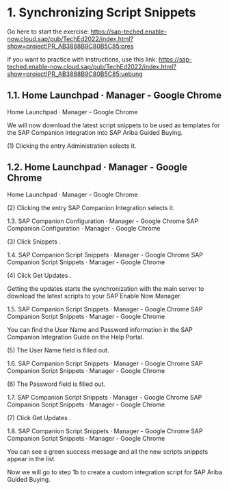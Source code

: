 # 1. Synchronizing Script Snippets

Go here to start the exercise: https://sap-teched.enable-now.cloud.sap/pub/TechEd2022/index.html?show=project!PR_AB3888B9C80B5C85:pres

If you want to practice with instructions, use this link: https://sap-teched.enable-now.cloud.sap/pub/TechEd2022/index.html?show=project!PR_AB3888B9C80B5C85:uebung

## 1.1. Home Launchpad · Manager - Google Chrome
Home Launchpad · Manager - Google Chrome



We will now download the latest script snippets to be used as templates for the SAP Companion integration into SAP Ariba Guided Buying.

 

(1) Clicking the entry Administration  selects it.

## 1.2. Home Launchpad · Manager - Google Chrome
Home Launchpad · Manager - Google Chrome

(2) Clicking the entry SAP Companion Integration  selects it.

1.3. SAP Companion Configuration · Manager - Google Chrome
SAP Companion Configuration · Manager - Google Chrome

(3) Click Snippets .

1.4. SAP Companion Script Snippets · Manager - Google Chrome
SAP Companion Script Snippets · Manager - Google Chrome

(4) Click Get Updates .



Getting the updates starts the synchronization with the main server to download the latest scripts to your SAP Enable Now Manager.

 

1.5. SAP Companion Script Snippets · Manager - Google Chrome
SAP Companion Script Snippets · Manager - Google Chrome



You can find the User Name and Password information in the SAP Companion Integration Guide on the Help Portal.

 

(5) The User Name  field is filled out.

1.6. SAP Companion Script Snippets · Manager - Google Chrome
SAP Companion Script Snippets · Manager - Google Chrome

(6) The Password  field is filled out.

1.7. SAP Companion Script Snippets · Manager - Google Chrome
SAP Companion Script Snippets · Manager - Google Chrome

(7) Click Get Updates .

1.8. SAP Companion Script Snippets · Manager - Google Chrome
SAP Companion Script Snippets · Manager - Google Chrome



You can see a green success message and all the new scripts snippets appear in the list.

 

Now we will go to step 1b to create a custom integration script for SAP Ariba Guided Buying.